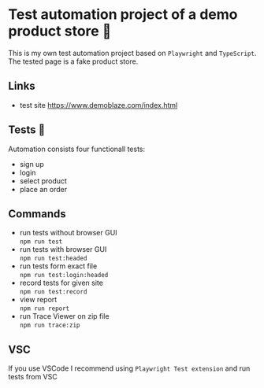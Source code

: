 # Test automation project of a demo product store :convenience_store:

This is my own test automation project based on `Playwright` and `TypeScript`.<br>
The tested page is a fake product store. 

## Links

- test site https://www.demoblaze.com/index.html

## Tests :runner:

Automation consists four functionall tests:

- sign up
- login
- select product
- place an order

## Commands

- run tests without browser GUI  
  `npm run test`
- run tests with browser GUI  
  `npm run test:headed`
- run tests form exact file  
  `npm run test:login:headed`
- record tests for given site  
  `npm run test:record`
- view report  
  `npm run report`
- run Trace Viewer on zip file  
  `npm run trace:zip`

## VSC

If you use VSCode I recommend using `Playwright Test extension` and run tests from VSC
